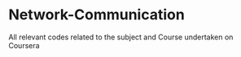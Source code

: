 # Network-Communication
All relevant codes related to the subject and Course undertaken on Coursera
